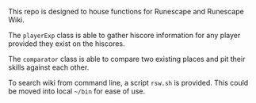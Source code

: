 
This repo is designed to house functions for Runescape and Runescape Wiki.

The `playerExp` class is able to gather hiscore information for any player provided they exist on the hiscores.

The `comparator` class is able to compare two existing places and pit their skills against each other.

To search wiki from command line, a script `rsw.sh` is provided. This could be moved into local `~/bin` for ease of use.
